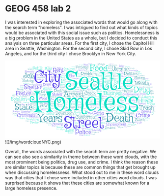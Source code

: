 # GEOG 458 lab 2

I was interested in exploring the associated words that would go along with the search term "homeless". I was intrigued to find out what kinds of topics would be associated with this social issue such as politics. Homelessness is a big problem in the United States as a whole, but I decided to conduct this analysis on three particular areas. For the first city, I chose the Capitol Hill area in Seattle, Washington. For the second city, I chose Skid Row in Los Angeles, and for the third city I chose Brooklyn in New York City. 

![](/img/wordcloudSEA.png)
![]/img/wordcloudNYC.png)

Overall, the words associated with the search term are pretty negative. We can see also see a similarity in theme between these word clouds, with the most prominent being politics, drug use, and crime. I think the reason these are similar topics is because these are common things that get brought up when discussing homelessness. What stood out to me in these word clouds was that cities that I chose were included in other cities word clouds. I was surprised because it shows that these cities are somewhat known for a large homeless presence.

